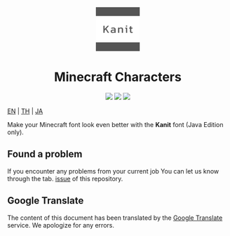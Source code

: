 <div align="center">
    <img src="https://raw.githubusercontent.com/Maseshi/Karact/main/source/pack.png" width="100" alt="icon">
    <h1>
        <strong>Minecraft Characters</strong>
    </h1>
    <img src="https://img.shields.io/badge/minecraft-v1.20.2-62B47A?logo=minecraft&logoColor=white&style=for-the-badge">
    <img src="https://img.shields.io/github/stars/Maseshi/Karact.svg?logo=github&style=for-the-badge">
    <img src="https://img.shields.io/github/license/Maseshi/Karact.svg?logo=github&style=for-the-badge">
</div>

[EN](https://github.com/Maseshi/Karact/blob/main/documents/README.en.md) | [TH](https://github.com/Maseshi/Karact/blob/main/documents/README.th.md) | [JA](https://github.com/Maseshi/Karact/blob/main/documents/README.ja.md)

Make your Minecraft font look even better with the **Kanit** font (Java Edition only).

## Found a problem

If you encounter any problems from your current job You can let us know through the tab. [issue](https://github.com/Maseshi/Karact/issues) of this repository.

## Google Translate

The content of this document has been translated by the [Google Translate](https://translate.google.com/) service. We apologize for any errors.
